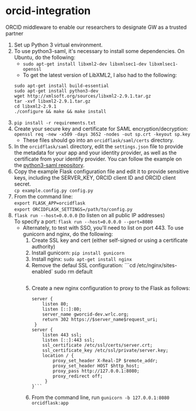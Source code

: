 # orcid-integration
ORCID middleware to enable our researchers to designate GW as a trusted partner

1. Set up Python 3 virtual environment.
2. To use python3-saml, it's necessary to install some dependencies. On Ubuntu, do the following:
    - `sudo apt-get install libxml2-dev libxmlsec1-dev libxmlsec1-openssl`
    - To get the latest version of LibXML2, I also had to the following:
    ```
    sudo apt-get install build-essential
    sudo apt-get install python3-dev
    wget http://xmlsoft.org/sources/libxml2-2.9.1.tar.gz
    tar -xvf libxml2-2.9.1.tar.gz
    cd libxml2-2.9.1
    ./configure && make && make install
    ```
3. `pip install -r requirements.txt`
4. Create your secure key and certificate for SAML encryption/decryption: `openssl req -new -x509 -days 3652 -nodes -out sp.crt -keyout sp.key`
   - These files should go into an `orcidflask/saml/certs` directory.
5. In the `orcidflask/saml` directory, edit the `settings.json` file to provide the metadata for your app and your identity provider, as well as the certificate from your identify provider. You can follow the example on the [python3-saml repository](https://github.com/onelogin/python3-saml).
6. Copy the example Flask configuration file and edit it to provide sensitive keys, including the SERVER_KEY, ORCID client ID and ORCID client secret. \
 `cp example.config.py config.py`
5. From the command line: \
 `export FLASK_APP=orcidflask` \
 `export ORCIDFLASK_SETTINGS=/path/to/config.py`
6. `flask run --host=0.0.0.0` (to listen on all public IP addresses) \
To specify a port: `flask run --host=0.0.0.0 --port=8080`
   - Alternately, to test with SSO, you'll need to list on port 443. To use gunicorn and nginx, do the following:
        1. Create SSL key and cert (either self-signed or using a certificate authority)
        2. Install gunicorn: `pip install gunicorn`
        3. Install nginx: `sudo apt-get install nginx`
        4. Remove the defaul SSL configuration: 
         ```cd /etc/nginx/sites-enabled`
            sudo rm default
            ```
        5. Create a new nginx configuration to proxy to the Flask as follows:
            ```
            server {
                listen 80;
                listen [::]:80;
                server_name gworcid-dev.wrlc.org;
                return 302 https://$server_name$request_uri;
             }
            server {
                listen 443 ssl;
                listen [::]:443 ssl;
                ssl_certificate /etc/ssl/certs/server.crt;
                ssl_certificate_key /etc/ssl/private/server.key;
                location / {
                    proxy_set_header X-Real-IP $remote_addr;
                    proxy_set_header HOST $http_host;
                    proxy_pass http://127.0.0.1:8080;
                    proxy_redirect off;
                 }
            }```
        6. From the command line, run `gunicorn -b 127.0.0.1:8080 orcidflask:app`

